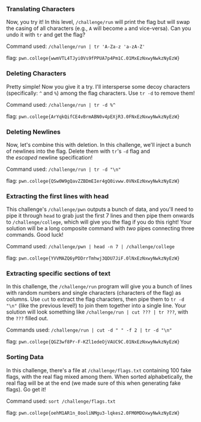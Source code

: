 
### Translating Characters

Now, you try it! In this level, `/challenge/run` will print the flag but will swap the casing of all characters (e.g., `A` will become `a` and vice-versa). Can you undo it with `tr` and get the flag?

Command used: 
`/challenge/run | tr 'A-Za-z 'a-zA-Z' `

flag: `pwn.college{wwmVTL4TJyi0Vs9fPPUA7p4Pm1C.01MxEzNxwyNwkzNyEzW}`


### Deleting Characters 

Pretty simple! Now you give it a try. I'll intersperse some decoy characters (specifically: `^` and `%`) among the flag characters. Use `tr -d` to remove them!

Command used: 
`/challenge/run | tr -d %^`

flag: `pwn.college{ArYqkQifCE4vBrmABN0v4pEXjR3.0FNxEzNxwyNwkzNyEzW}`

### Deleting Newlines

Now, let's combine this with deletion. In this challenge, we'll inject a bunch of newlines into the flag. Delete them with `tr`'s `-d` flag and the _escaped_ newline specification!

Command used: 
`/challenge/run | tr -d "\n" `

flag: `pwn.college{QSw0W9gQavZZBDmEIer4gQ0ivww.0VNxEzNxwyNwkzNyEzW}`

### Extracting the first lines with head 

This challenge's `/challenge/pwn` outputs a bunch of data, and you'll need to pipe it through `head` to grab just the first 7 lines and then pipe them onwards to `/challenge/college`, which will give you the flag if you do this right! Your solution will be a long composite command with _two_ pipes connecting three commands. Good luck!

Command used: 
`/challenge/pwn | head -n 7 | /challenge/college`

flag: `pwn.college{YVVMAZQ6yPDDrrTmhwj3QDU7JiF.0lNxEzNxwyNwkzNyEzW}`

### Extracting specific sections of text 

In this challenge, the `/challenge/run` program will give you a bunch of lines with random numbers and single characters (characters of the flag) as columns. Use `cut` to extract the flag characters, then pipe them to `tr -d "\n"` (like the previous level!) to join them together into a single line. Your solution will look something like `/challenge/run | cut ??? | tr ???`, with the `???` filled out.

Commands used: 
`/challenge/run | cut -d " " -f 2 | tr -d "\n"`

flag: `pwn.college{QGZ3wf8Pr-F-KZl1edeOjVAUC9C.01NxEzNxwyNwkzNyEzW}`


### Sorting Data

In this challenge, there's a file at `/challenge/flags.txt` containing 100 fake flags, with the real flag mixed among them. When sorted alphabetically, the real flag will be at the end (we made sure of this when generating fake flags). Go get it!

Command used: 
`sort /challenge/flags.txt`

flag: `pwn.college{oehM1AR1n_8ooliNMgu3-lqkes2.0FM0MDOxwyNwkzNyEzW}`



